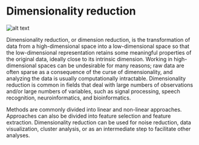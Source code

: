 # Dimensionality reduction

![alt text](https://images.unsplash.com/photo-1560094824-13b9bc472f86?ixlib=rb-1.2.1&ixid=eyJhcHBfaWQiOjEyMDd9&auto=format&fit=crop&w=1050&q=80)

Dimensionality reduction, or dimension reduction, is the transformation of data from a high-dimensional space into a low-dimensional space so that the low-dimensional representation retains some meaningful properties of the original data, ideally close to its intrinsic dimension. Working in high-dimensional spaces can be undesirable for many reasons; raw data are often sparse as a consequence of the curse of dimensionality, and analyzing the data is usually computationally intractable. Dimensionality reduction is common in fields that deal with large numbers of observations and/or large numbers of variables, such as signal processing, speech recognition, neuroinformatics, and bioinformatics.

Methods are commonly divided into linear and non-linear approaches. Approaches can also be divided into feature selection and feature extraction. Dimensionality reduction can be used for noise reduction, data visualization, cluster analysis, or as an intermediate step to facilitate other analyses.
